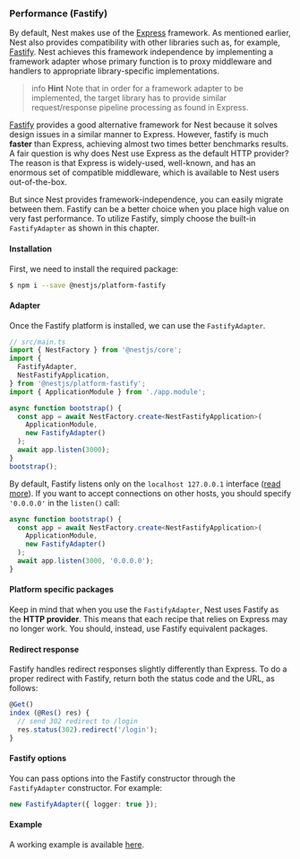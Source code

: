 ### Performance (Fastify)

By default, Nest makes use of the [Express](https://expressjs.com/) framework. As mentioned earlier, Nest also provides compatibility with other libraries such as, for example, [Fastify](https://github.com/fastify/fastify). Nest achieves this framework independence by implementing a framework adapter whose primary function is to proxy middleware and handlers to appropriate library-specific implementations.

> info **Hint** Note that in order for a framework adapter to be implemented, the target library has to provide similar request/response pipeline processing as found in Express.

[Fastify](https://github.com/fastify/fastify) provides a good alternative framework for Nest because it solves design issues in a similar manner to Express. However, fastify is much **faster** than Express, achieving almost two times better benchmarks results. A fair question is why does Nest use Express as the default HTTP provider? The reason is that Express is widely-used, well-known, and has an enormous set of compatible middleware, which is available to Nest users out-of-the-box.

But since Nest provides framework-independence, you can easily migrate between them. Fastify can be a better choice when you place high value on very fast performance. To utilize Fastify, simply choose the built-in `FastifyAdapter` as shown in this chapter.

#### Installation

First, we need to install the required package:

```bash
$ npm i --save @nestjs/platform-fastify
```

#### Adapter

Once the Fastify platform is installed, we can use the `FastifyAdapter`.

```typescript
// src/main.ts
import { NestFactory } from '@nestjs/core';
import {
  FastifyAdapter,
  NestFastifyApplication,
} from '@nestjs/platform-fastify';
import { ApplicationModule } from './app.module';

async function bootstrap() {
  const app = await NestFactory.create<NestFastifyApplication>(
    ApplicationModule,
    new FastifyAdapter()
  );
  await app.listen(3000);
}
bootstrap();
```

By default, Fastify listens only on the `localhost 127.0.0.1` interface ([read more](https://www.fastify.io/docs/latest/Getting-Started/#your-first-server)). If you want to accept connections on other hosts, you should specify `'0.0.0.0'` in the `listen()` call:

```typescript
async function bootstrap() {
  const app = await NestFactory.create<NestFastifyApplication>(
    ApplicationModule,
    new FastifyAdapter()
  );
  await app.listen(3000, '0.0.0.0');
}
```

#### Platform specific packages

Keep in mind that when you use the `FastifyAdapter`, Nest uses Fastify as the **HTTP provider**. This means that each recipe that relies on Express may no longer work. You should, instead, use Fastify equivalent packages.

#### Redirect response

Fastify handles redirect responses slightly differently than Express. To do a proper redirect with Fastify, return both the status code and the URL, as follows:

```typescript
@Get()
index (@Res() res) {
  // send 302 redirect to /login
  res.status(302).redirect('/login');
}
```

#### Fastify options

You can pass options into the Fastify constructor through the `FastifyAdapter` constructor. For example:

```typescript
new FastifyAdapter({ logger: true });
```

#### Example

A working example is available [here](https://github.com/nestjs/nest/tree/master/sample/10-fastify).

